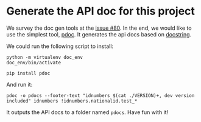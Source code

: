# Generate the API doc for this project

We survey the doc gen tools at the [issue #80](https://github.com/Identique/idnumbers/issues/80). In the end, we
would like to use the simplest tool, [pdoc](https://pdoc.dev/). It generates the api docs based on
[docstring](https://peps.python.org/pep-0257/).

We could run the following script to install:

```shell
python -m virtualenv doc_env
doc_env/bin/activate

pip install pdoc
```

And run it:
```shell
pdoc -o pdocs --footer-text "idnumbers $(cat ./VERSION)+, dev version included" idnumbers !idnumbers.nationalid.test_*
```

It outputs the API docs to a folder named `pdocs`. Have fun with it!
